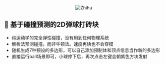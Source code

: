 <p align="center">
    <!-- Zhihu Link -->
    <a href="https://zhuanlan.zhihu.com/p/704415637" style="text-decoration: none;">
        <img src="https://img.shields.io/badge/Zhihu-Article-0084FF?style=flat&logo=zhihu&logoColor=white"
             alt="Zhihu">
    </a>
</p>

## 📖 基于碰撞预测的2D弹球打砖块
- 纯运动学的完全弹性碰撞，没有用到任何物理系统
- 解析法预测碰撞，而非牛顿法。速度再快也不会穿模
- 随机生成7种预设的多边形，可以自己添加预制体和顶点信息当作新的多边形
- 直接运行ball场景即可，小球停下后，再次点击左键会朝紫色方块发射
